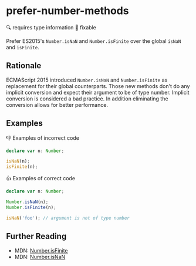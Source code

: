 # prefer-number-methods

:mag: requires type information
:wrench: fixable

Prefer ES2015's `Number.isNaN` and `Number.isFinite` over the global `isNaN` and `isFinite`.

## Rationale

ECMAScript 2015 introduced `Number.isNaN` and `Number.isFinite` as replacement for their global counterparts. Those new methods don't do any implicit conversion and expect their argument to be of type number. Implicit conversion is considered a bad practice.
In addition eliminating the conversion allows for better performance.

## Examples

:thumbsdown: Examples of incorrect code

```ts
declare var n: Number;

isNaN(n);
isFinite(n);
```

:thumbsup: Examples of correct code

```ts
declare var n: Number;

Number.isNaN(n);
Number.isFinite(n);

isNaN('foo'); // argument is not of type number
```

## Further Reading

* MDN: [Number.isFinite](https://developer.mozilla.org/en-US/docs/Web/JavaScript/Reference/Global_Objects/Number/isFinite)
* MDN: [Number.isNaN](https://developer.mozilla.org/en-US/docs/Web/JavaScript/Reference/Global_Objects/Number/isNaN)

